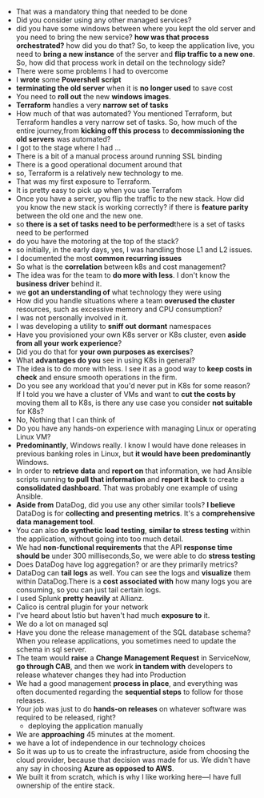 - That was a mandatory thing that needed to be done
- Did you consider using any other managed services?
- did you have some windows between where you kept the old server and you need to bring the new service? **how was that process orchestrated?** how did you do that?
  So, to keep the application live, you need to **bring a new instance** of the server and **flip traffic to a new one**. So, how did that process work in detail on the technology side?
- There were some problems I had to overcome
- I **wrote** some **Powershell script**
- **terminating the old server** when it is **no longer used** to save cost
- You need to **roll out** the new **windows images**.
- **Terraform** handles a very **narrow set of tasks**
- How much of that was automated? You mentioned Terraform, but Terraform handles a very narrow set of tasks. So, how much of the entire journey,from **kicking off this process** to **decommissioning the old servers** was automated?
- I got to the stage where I had ...
- There is a bit of a manual process around running SSL binding
-  There is a good operational document around that
-  so, Terraform is a relatively new technology to me.
-  That was my first exposure to Terraform.
-  It is pretty easy to pick up when you use Terrafom
-  Once you have a server, you flip the traffic to the new stack. How did you know the new stack is working correctly? if there is **feature parity** between the old one and the new one.
-  so **there is a set of tasks need to be performed**there is a set of tasks need to be performed
-  do you have the motoring at the top of the stack?
-   so initially, in the early days, yes, I was handling those L1 and L2 issues.
-   I documented the most **common recurring issues**
-   So what is the **correlation** between k8s and cost management?
-  The idea was for the team to **do more with less**. I don't know the **business driver** behind it.
-  we **got an understanding of** what technology they were using
-  How did you handle situations where a team **overused the cluster** resources, such as excessive memory and CPU consumption?
-  I was not personally involved in it.
-  I was developing a utility to **sniff out** **dormant** namespaces
-  Have you provisioned your own K8s server or K8s cluster, even **aside from all your work experience**?
-  Did you do that for **your own purposes as exercises**?
-  What **advantages do you** see in using K8s in general?
-  The idea is to do more with less. I see it as a good way to **keep costs in check** and ensure smooth operations in the firm.
-  Do you see any workload that you'd never put in K8s for some reason? If I told you we have a cluster of VMs and want to **cut the costs by** moving them all to K8s, is there any use case you consider **not suitable** for K8s?
-  No, Nothing that I can think of
- Do you have any hands-on experience with managing Linux or operating Linux VM?
- **Predominantly**, Windows really. I know I would have done releases in previous banking roles in Linux, but **it would have been predominantly** Windows.
- In order to **retrieve data** and **report on** that information, we had Ansible scripts running **to pull that information** and **report it back** to create a **consolidated dashboard**. That was probably one example of using Ansible.
- **Aside from** DataDog, did you use any other similar tools? **I believe** DataDog is for **collecting and presenting metrics**. It's a **comprehensive data management tool**.
- You can also **do synthetic load testing**, **similar to stress testing** within the application, without going into too much detail.
- We had **non-functional requirements** that the API **response time should be** under 300 milliseconds,So, we were able to do **stress testing**
- Does DataDog have log aggregation? or are they primarily metrics?
- DataDog can **tail logs** as well. You can see the logs and **visualize** them within DataDog.There is a **cost associated with** how many logs you are consuming, so you can just tail certain logs.
- I used Splunk **pretty heavily** at Allianz.
- Calico is central plugin for your network
- I've heard about Istio but haven't had much **exposure to** it.
- We do a lot on managed sql
- Have you done the release management of the SQL database schema? When you release applications, you sometimes need to update the schema in sql server.
- The team would **raise** a **Change Management Request** in ServiceNow, **go through CAB**, and then we work **in tandem with** developers to release whatever changes they had into Production
- We had a good management **process in place**, and everything was often documented regarding the **sequential steps** to follow for those releases.
- Your job was just to do **hands-on releases** on whatever software was required to be released, right?
  - deploying the application manually
- We are **approaching** 45 minutes  at the moment.
- we have a lot of independence in our technology choices
- So it was up to us to create the infrastructure, aside from choosing the cloud provider, because that decision was made for us. We didn't have any say in choosing **Azure as opposed to AWS**.
- We built it from scratch, which is why I like working here—I have full ownership of the entire stack.
  



  
